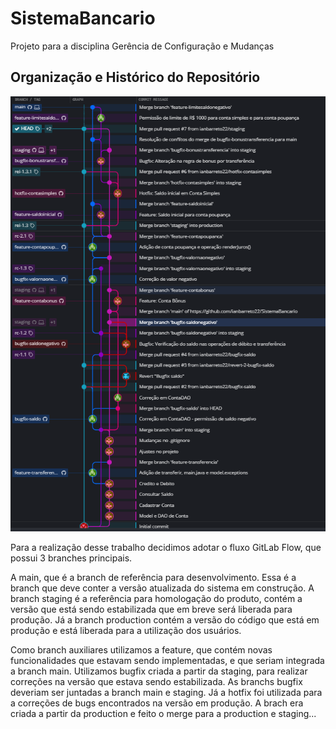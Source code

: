 # SistemaBancario

Projeto para a disciplina Gerência de Configuração e Mudanças

## Organização e Histórico do Repositório

![Git Tree Structure](assets/git-tree-structure.png)

Para a realização desse trabalho decidimos adotar o fluxo GitLab Flow, que possui 3 branches principais.

A main, que é a branch de referência para desenvolvimento. Essa é a branch que deve conter a versão atualizada do sistema em construção.
A branch staging é a referência para homologação do produto, contém a versão que está sendo estabilizada que em breve será liberada para produção.
Já a branch production contém a versão do código que está em produção e está liberada para a utilização dos usuários.

Como branch auxiliares utilizamos a feature, que contém novas funcionalidades que estavam sendo implementadas, e que seriam integrada a branch main.
Utilizamos bugfix criada a partir da staging, para realizar correções na versão que estava sendo estabilizada. As branchs bugfix deveriam ser juntadas a branch main e staging.
Já a hotfix foi utilizada para a correções de bugs encontrados na versão em produção. A brach era criada a partir da production e feito o merge para a production e staging...

